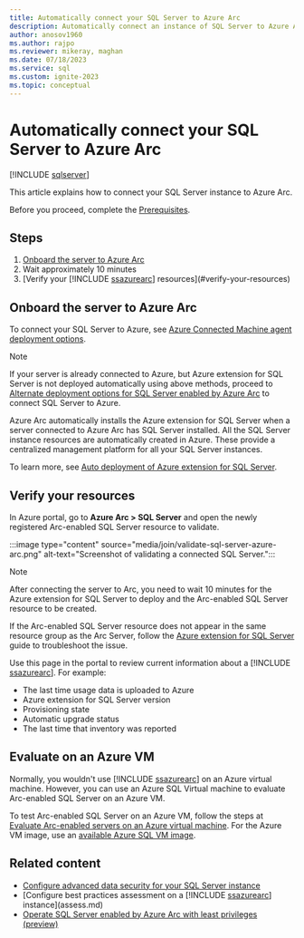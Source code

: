 ```yaml
---
title: Automatically connect your SQL Server to Azure Arc
description: Automatically connect an instance of SQL Server to Azure Arc. Allows you to manage SQL Server centrally, as an Arc-enabled resource.
author: anosov1960
ms.author: rajpo
ms.reviewer: mikeray, maghan
ms.date: 07/18/2023
ms.service: sql
ms.custom: ignite-2023
ms.topic: conceptual
---
```


# Automatically connect your SQL Server to Azure Arc

[!INCLUDE [sqlserver](../../includes/applies-to-version/sqlserver.md)]

This article explains how to connect your SQL Server instance to Azure Arc.

Before you proceed, complete the [Prerequisites](prerequisites.md).

## Steps

1. [Onboard the server to Azure Arc](#onboard-the-server-to-azure-arc)
1. Wait approximately 10 minutes
1. [Verify your [!INCLUDE [ssazurearc](../../includes/ssazurearc.md)] resources](#verify-your-resources)

## Onboard the server to Azure Arc

To connect your SQL Server to Azure, see [Azure Connected Machine agent deployment options](/azure/azure-arc/servers/deployment-options).

> [!NOTE]  
> If your server is already connected to Azure, but Azure extension for SQL Server is not deployed automatically using above methods, proceed to [Alternate deployment options for SQL Server enabled by Azure Arc](deployment-options.md) to connect SQL Server to Azure.

Azure Arc automatically installs the Azure extension for SQL Server when a server connected to Azure Arc has SQL Server installed. All the SQL Server instance resources are automatically created in Azure. These provide a centralized management platform for all your SQL Server instances.

To learn more, see [Auto deployment of Azure extension for SQL Server](manage-autodeploy.md).

## Verify your resources

In Azure portal, go to **Azure Arc > SQL Server** and open the newly registered Arc-enabled SQL Server resource to validate.

   :::image type="content" source="media/join/validate-sql-server-azure-arc.png" alt-text="Screenshot of validating a connected SQL Server.":::

> [!NOTE]  
> After connecting the server to Arc, you need to wait 10 minutes for the Azure extension for SQL Server to deploy and the Arc-enabled SQL Server resource to be created.
>

If the Arc-enabled SQL Server resource does not appear in the same resource group as the Arc Server, follow the [Azure extension for SQL Server](troubleshoot-deployment.md) guide to troubleshoot the issue.

Use this page in the portal to review current information about a [!INCLUDE [ssazurearc](../../includes/ssazurearc.md)]. For example:

- The last time usage data is uploaded to Azure
- Azure extension for SQL Server version
- Provisioning state
- Automatic upgrade status
- The last time that inventory was reported

## Evaluate on an Azure VM

Normally, you wouldn't use [!INCLUDE [ssazurearc](../../includes/ssazurearc.md)] on an Azure virtual machine. However, you can use an Azure SQL Virtual machine to evaluate Arc-enabled SQL Server on an Azure VM.

To test Arc-enabled SQL Server on an Azure VM, follow the steps at [Evaluate Arc-enabled servers on an Azure virtual machine](/azure/azure-arc/servers/plan-evaluate-on-azure-virtual-machine). For the Azure VM image, use an [available Azure SQL VM image](/azure/azure-sql/virtual-machines/windows/sql-vm-create-portal-quickstart).

## Related content

- [Configure advanced data security for your SQL Server instance](configure-advanced-data-security.md)
- [Configure best practices assessment on a [!INCLUDE [ssazurearc](../../includes/ssazurearc.md)] instance](assess.md)
- [Operate SQL Server enabled by Azure Arc with least privileges (preview)](configure-least-privilege.md)
